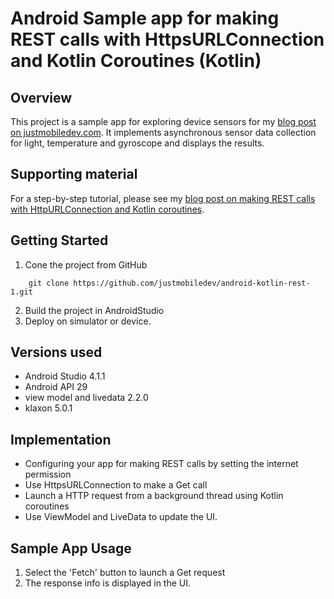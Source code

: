 # Android Sample app for making REST calls with HttpsURLConnection and Kotlin Coroutines (Kotlin)

## Overview
This project is a sample app for exploring device sensors for my [blog post on justmobiledev.com](http://justmobiledev.com/exploring-device-sensors-with-kotlin/).
It implements asynchronous sensor data collection for light, temperature and gyroscope and displays the results.

## Supporting material
For a step-by-step tutorial, please see my [blog post on making REST calls with HttpURLConnection and Kotlin coroutines](https://mobiledeveloperblog.com/kickstart-making-rest-calls-with-kotlin-coroutines-in-android/).

## Getting Started
1. Cone the project from GitHub

```
	git clone https://github.com/justmobiledev/android-kotlin-rest-1.git
```
2. Build the project in AndroidStudio
3. Deploy on simulator or device.

## Versions used
* Android Studio 4.1.1
* Android API 29
* view model and livedata 2.2.0
* klaxon 5.0.1

## Implementation
* Configuring your app for making REST calls by setting the internet permission
* Use HttpsURLConnection to make a Get call
* Launch a HTTP request from a background thread using Kotlin coroutines
* Use ViewModel and LiveData to update the UI.

## Sample App Usage
1. Select the 'Fetch' button to launch a Get request
2. The response info is displayed in the UI.